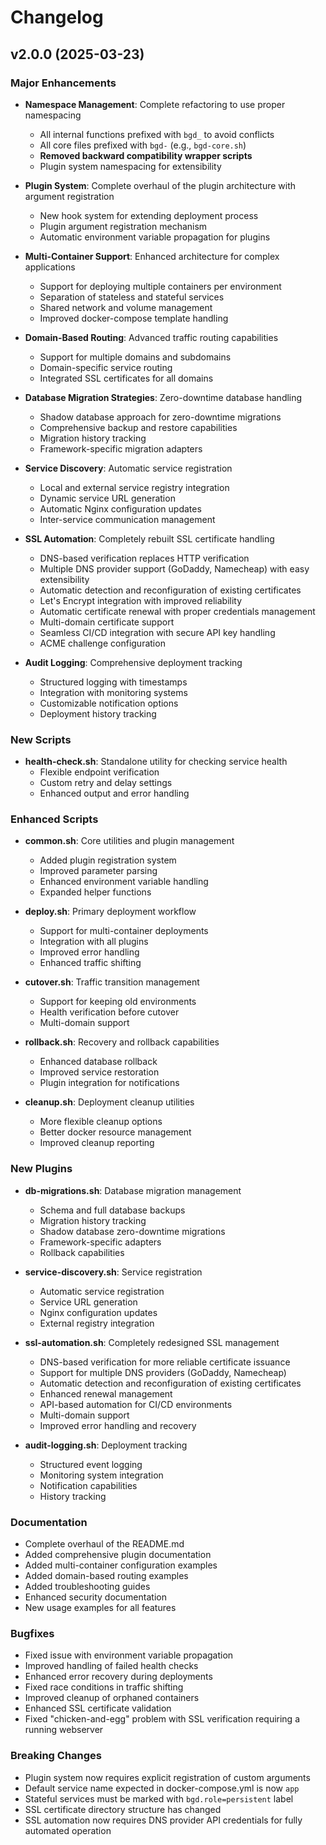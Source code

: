 # Changelog

## v2.0.0 (2025-03-23)

### Major Enhancements

- **Namespace Management**: Complete refactoring to use proper namespacing
  - All internal functions prefixed with `bgd_` to avoid conflicts
  - All core files prefixed with `bgd-` (e.g., `bgd-core.sh`)
  - **Removed backward compatibility wrapper scripts**
  - Plugin system namespacing for extensibility

- **Plugin System**: Complete overhaul of the plugin architecture with argument registration
  - New hook system for extending deployment process
  - Plugin argument registration mechanism
  - Automatic environment variable propagation for plugins

- **Multi-Container Support**: Enhanced architecture for complex applications
  - Support for deploying multiple containers per environment
  - Separation of stateless and stateful services
  - Shared network and volume management
  - Improved docker-compose template handling

- **Domain-Based Routing**: Advanced traffic routing capabilities
  - Support for multiple domains and subdomains
  - Domain-specific service routing
  - Integrated SSL certificates for all domains

- **Database Migration Strategies**: Zero-downtime database handling
  - Shadow database approach for zero-downtime migrations
  - Comprehensive backup and restore capabilities
  - Migration history tracking
  - Framework-specific migration adapters

- **Service Discovery**: Automatic service registration
  - Local and external service registry integration
  - Dynamic service URL generation
  - Automatic Nginx configuration updates
  - Inter-service communication management

- **SSL Automation**: Completely rebuilt SSL certificate handling
  - DNS-based verification replaces HTTP verification 
  - Multiple DNS provider support (GoDaddy, Namecheap) with easy extensibility
  - Automatic detection and reconfiguration of existing certificates
  - Let's Encrypt integration with improved reliability
  - Automatic certificate renewal with proper credentials management
  - Multi-domain certificate support
  - Seamless CI/CD integration with secure API key handling
  - ACME challenge configuration

- **Audit Logging**: Comprehensive deployment tracking
  - Structured logging with timestamps
  - Integration with monitoring systems
  - Customizable notification options
  - Deployment history tracking

### New Scripts

- **health-check.sh**: Standalone utility for checking service health
  - Flexible endpoint verification
  - Custom retry and delay settings
  - Enhanced output and error handling

### Enhanced Scripts

- **common.sh**: Core utilities and plugin management
  - Added plugin registration system
  - Improved parameter parsing
  - Enhanced environment variable handling
  - Expanded helper functions

- **deploy.sh**: Primary deployment workflow
  - Support for multi-container deployments
  - Integration with all plugins
  - Improved error handling
  - Enhanced traffic shifting

- **cutover.sh**: Traffic transition management
  - Support for keeping old environments
  - Health verification before cutover
  - Multi-domain support

- **rollback.sh**: Recovery and rollback capabilities
  - Enhanced database rollback
  - Improved service restoration
  - Plugin integration for notifications

- **cleanup.sh**: Deployment cleanup utilities
  - More flexible cleanup options
  - Better docker resource management
  - Improved cleanup reporting

### New Plugins

- **db-migrations.sh**: Database migration management
  - Schema and full database backups
  - Migration history tracking
  - Shadow database zero-downtime migrations
  - Framework-specific adapters
  - Rollback capabilities

- **service-discovery.sh**: Service registration
  - Automatic service registration
  - Service URL generation
  - Nginx configuration updates
  - External registry integration

- **ssl-automation.sh**: Completely redesigned SSL management
  - DNS-based verification for more reliable certificate issuance
  - Support for multiple DNS providers (GoDaddy, Namecheap)
  - Automatic detection and reconfiguration of existing certificates
  - Enhanced renewal management
  - API-based automation for CI/CD environments
  - Multi-domain support
  - Improved error handling and recovery

- **audit-logging.sh**: Deployment tracking
  - Structured event logging
  - Monitoring system integration
  - Notification capabilities
  - History tracking

### Documentation

- Complete overhaul of the README.md
- Added comprehensive plugin documentation
- Added multi-container configuration examples
- Added domain-based routing examples
- Added troubleshooting guides
- Enhanced security documentation
- New usage examples for all features

### Bugfixes

- Fixed issue with environment variable propagation
- Improved handling of failed health checks
- Enhanced error recovery during deployments
- Fixed race conditions in traffic shifting
- Improved cleanup of orphaned containers
- Enhanced SSL certificate validation
- Fixed "chicken-and-egg" problem with SSL verification requiring a running webserver

### Breaking Changes

- Plugin system now requires explicit registration of custom arguments
- Default service name expected in docker-compose.yml is now `app`
- Stateful services must be marked with `bgd.role=persistent` label
- SSL certificate directory structure has changed
- SSL automation now requires DNS provider API credentials for fully automated operation